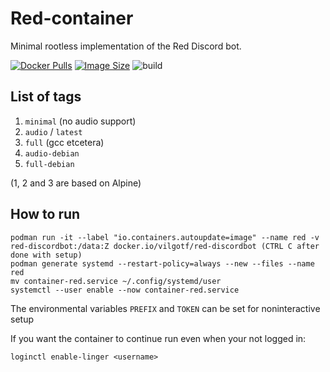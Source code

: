 # Red-container
Minimal rootless implementation of the Red Discord bot.

[![Docker Pulls](https://img.shields.io/docker/pulls/vilgotf/red-discordbot)](https://hub.docker.com/r/vilgotf/red-discordbot)
[![Image Size](https://images.microbadger.com/badges/image/vilgotf/red-discordbot.svg)](https://microbadger.com/images/vilgotf/red-discordbot)
![build](https://github.com/vilgotf/Red-container/workflows/build/badge.svg?branch=main)

## List of tags
1. `minimal` (no audio support)
2. `audio` / `latest`
3. `full` (gcc etcetera)
4. `audio-debian`
5. `full-debian`

(1, 2 and 3 are based on Alpine)

## How to run
```
podman run -it --label "io.containers.autoupdate=image" --name red -v red-discordbot:/data:Z docker.io/vilgotf/red-discordbot (CTRL C after done with setup)
podman generate systemd --restart-policy=always --new --files --name red
mv container-red.service ~/.config/systemd/user
systemctl --user enable --now container-red.service
```

The environmental variables `PREFIX` and `TOKEN` can be set for noninteractive setup

If you want the container to continue run even when your not logged in:
```
loginctl enable-linger <username>
```
